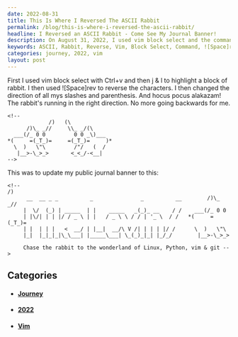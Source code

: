 ```yaml
---
date: 2022-08-31
title: This Is Where I Reversed The ASCII Rabbit
permalink: /blog/this-is-where-i-reversed-the-ascii-rabbit/
headline: I Reversed an ASCII Rabbit - Come See My Journal Banner!
description: On August 31, 2022, I used vim block select and the command '![Space]rev' to create a new ASCII rabbit, running in the right direction. I was so proud of my work that I updated my public journal banner with the new ASCII rabbit - come read about my journey and see the new banner!
keywords: ASCII, Rabbit, Reverse, Vim, Block Select, Command, ![Space]rev, August 31, 2022, Direction, Slashes, Parenthesis, Journal, Banner, Journey
categories: journey, 2022, vim
layout: post
---
```


First I used vim block select with Ctrl+v and then j & l to highlight a block
of rabbit. I then used ![Space]rev to reverse the characters. I then changed
the direction of all mys slashes and parenthesis. And hocus pocus alakazam! The
rabbit's running in the right direction. No more going backwards for me.

    <!--
                 /)   (\
          /)\_ _//     \\_ _/(\
      ___(/_ 0 0         0 0 _\)___
    *(     =(_T_)=     =(_T_)=     )*
      \  )   \"\         /"/   (  /
       |__>-\_>_>       <_<_/-<__|
    -->

This was to update my public journal banner to this:

    <!--                                                                  /)
          __  __ _ _          _               _          __        /)\_ _//
         |  \/  (_) | _____  | |    _____   _(_)_ __    / /    ___(/_ 0 0
         | |\/| | | |/ / _ \ | |   / _ \ \ / / | '_ \  / /   *(     =(_T_)=
         | |  | | |   <  __/ | |__|  __/\ V /| | | | |/ /      \  )   \"\
         |_|  |_|_|_|\_\___| |_____\___| \_(_)_|_| |_/_/        |__>-\_>_>

         Chase the rabbit to the wonderland of Linux, Python, vim & git -->

## Categories

<ul>
<li><h4><a href='/journey/'>Journey</a></h4></li>
<li><h4><a href='/2022/'>2022</a></h4></li>
<li><h4><a href='/vim/'>Vim</a></h4></li></ul>